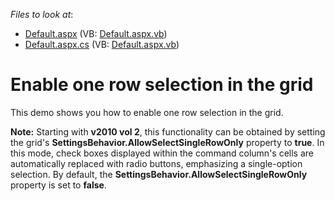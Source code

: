 <!-- default file list -->
*Files to look at*:

* [Default.aspx](./CS/WebSite/Default.aspx) (VB: [Default.aspx.vb](./VB/WebSite/Default.aspx.vb))
* [Default.aspx.cs](./CS/WebSite/Default.aspx.cs) (VB: [Default.aspx.vb](./VB/WebSite/Default.aspx.vb))
<!-- default file list end -->
# Enable one row selection in the grid


<p>This demo shows you how to enable one row selection in the grid.</p><p><strong>Note:</strong> Starting with <strong>v2010 vol 2</strong>, this functionality can be obtained by setting the grid's <strong>SettingsBehavior.AllowSelectSingleRowOnly</strong> property to <strong>true</strong>. In this mode, check boxes displayed within the command column's cells are automatically replaced with radio buttons, emphasizing a single-option selection. By default, the <strong>SettingsBehavior.AllowSelectSingleRowOnly</strong> property is set to <strong>false</strong>.</p>

<br/>


